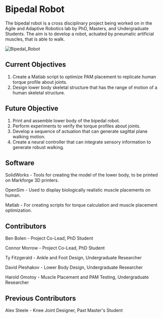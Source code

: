 # Bipedal Robot
The bipedal robot is a cross disciplinary project being worked on in the Agile and Adaptive Robotics lab by PhD, Masters, and Undergraduate Students. The aim is to develop a robot, actuated by pneumatic artificial muscles, that is able to walk.

![Bipedal_Robot](/Pictures/OpenSimeHumanModel.jpg)

## Current Objectives
1. Create a Matlab script to optimize PAM placement to replicate human torque profile about joints.
2. Design lower body skeletal structure that has the range of motion of a human skeletal structure.

## Future Objective
1. Print and assemble lower body of the bipedal robot.
2. Perform experiments to verify the torque profiles about joints.
3. Develop a sequence of actuation that can generate sagittal plane walking motion.
4. Create a neural controller that can integrate sensory information to generate robust walking.

## Software
SolidWorks - Tools for creating the model of the lower body, to be printed on Markforge 3D printers.

OpenSim - Used to display biologically realistic muscle placements on human.

Matlab - For creating scripts for torque calculation and muscle placement optimization.

## Contributors
Ben Bolen - Project Co-Lead, PhD Student

Connor Morrow - Project Co-Lead, PhD Student

Ty Fitzgerald - Ankle and Foot Design, Undergraduate Researcher 

David Pleshakov - Lower Body Design, Undergraduate Researcher

Harold Omotoy - Muscle Placement and PAM Testing, Undergraduate Researcher

## Previous Contributors
Alex Steele - Knee Joint Designer, Past Master's Student
